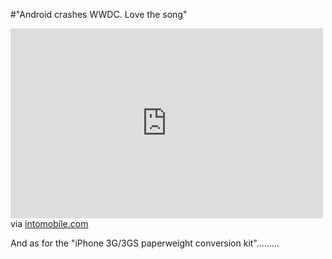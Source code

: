 #"Android crashes WWDC. Love the song"


 <div class="posterous_bookmarklet_entry">
 <embed src="http://www.youtube.com/v/IraQfhlMwi4&amp;hl=en_US&amp;fs=1&amp;hd=1" allowfullscreen="true" wmode="opaque" type="application/x-shockwave-flash" allowscriptaccess="always" height="304" width="500" /><div class="posterous_quote_citation">via <a href="http://www.intomobile.com/2010/06/07/android-mascot-crashes-apples-iphone-wwdc-keynote-to-proclaim-android-phone-is-for-porn.html">intomobile.com</a></div>
 <p>And as for the "iPhone 3G/3GS paperweight conversion kit".........</p></div>
 